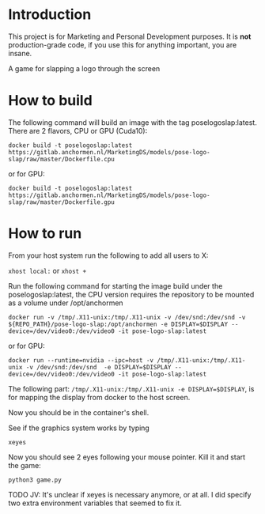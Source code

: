 # Introduction
This project is for Marketing and Personal Development purposes. It is **not** production-grade code, if you use this for 
anything important, you are insane.

A game for slapping a logo through the screen

# How to build

The following command will build an image with the tag poselogoslap:latest. There are 2 flavors, CPU or GPU (Cuda10):

`docker build -t poselogoslap:latest https://gitlab.anchormen.nl/MarketingDS/models/pose-logo-slap/raw/master/Dockerfile.cpu`

or for GPU:

`docker build -t poselogoslap:latest https://gitlab.anchormen.nl/MarketingDS/models/pose-logo-slap/raw/master/Dockerfile.gpu`

# How to run

From your host system run the following to add all users to X:

`xhost local:` or `xhost +`

Run the following command for starting the image build under the poselogoslap:latest, the CPU version requires the repository to be mounted as a volume under /opt/anchormen

`docker run -v /tmp/.X11-unix:/tmp/.X11-unix -v /dev/snd:/dev/snd -v ${REPO_PATH}/pose-logo-slap:/opt/anchormen -e DISPLAY=$DISPLAY --device=/dev/video0:/dev/video0 -it pose-logo-slap:latest`

or for GPU:

`docker run --runtime=nvidia --ipc=host -v /tmp/.X11-unix:/tmp/.X11-unix -v /dev/snd:/dev/snd  -e DISPLAY=$DISPLAY --device=/dev/video0:/dev/video0 -it pose-logo-slap:latest`

The following part: `/tmp/.X11-unix:/tmp/.X11-unix -e DISPLAY=$DISPLAY`, is for mapping the display from docker to the host screen.

Now you should be in the container's shell.

See if the graphics system works by typing

`xeyes`

Now you should see 2 eyes following your mouse pointer. Kill it and start the game:

`python3 game.py`

TODO JV: It's unclear if xeyes is necessary anymore, or at all. I did specify two extra environment variables that seemed to fix it.


